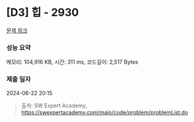 # [D3] 힙 - 2930 

[문제 링크](https://swexpertacademy.com/main/code/problem/problemDetail.do?contestProbId=AV-Tj7ya3jYDFAXr) 

### 성능 요약

메모리: 104,916 KB, 시간: 311 ms, 코드길이: 2,517 Bytes

### 제출 일자

2024-06-22 20:15



> 출처: SW Expert Academy, https://swexpertacademy.com/main/code/problem/problemList.do